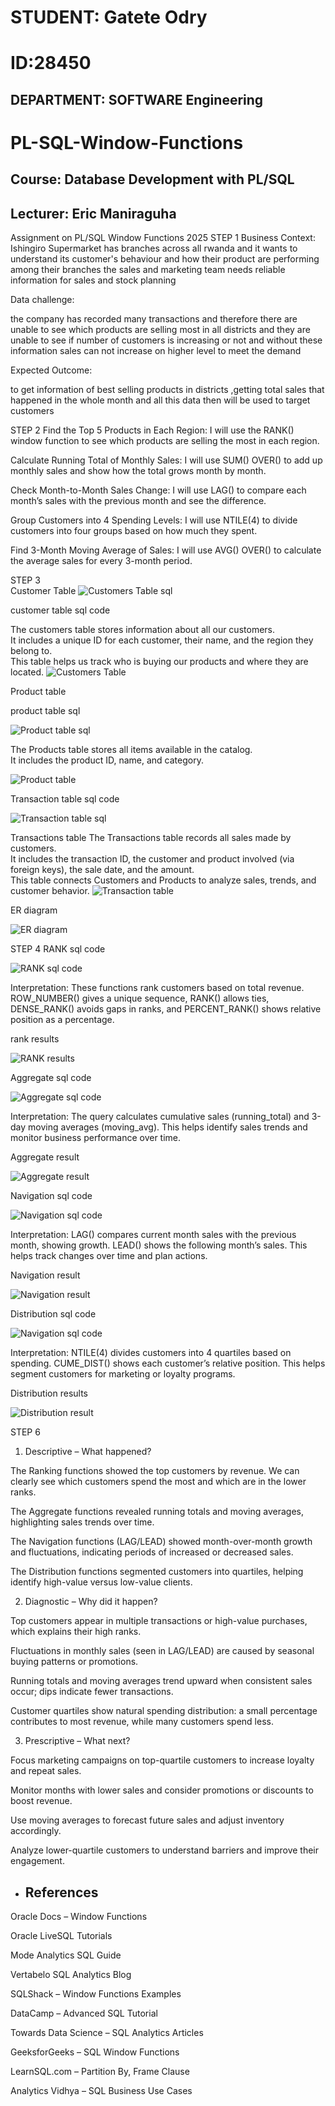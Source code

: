 # STUDENT: Gatete Odry
# ID:28450
## DEPARTMENT: SOFTWARE Engineering
# PL-SQL-Window-Functions
## Course:  Database Development with PL/SQL
## Lecturer: Eric Maniraguha
Assignment on PL/SQL Window Functions 2025
   STEP 1
Business Context:
Ishingiro Supermarket has branches across all rwanda and it wants to understand its customer's behaviour and how their product are performing among their branches the sales and marketing team needs reliable information for sales and stock planning

Data challenge:

the company has recorded many transactions and therefore there are unable to see which products are selling most in all districts and they are unable to see if number of customers is increasing or not and without these information sales can not increase on higher level to meet the demand

Expected Outcome:

to get information of best selling products in districts ,getting total sales that happened in the whole month and all this data then will be used to target customers

STEP 2 
Find the Top 5 Products in Each Region:
I will use the RANK() window function to see which products are selling the most in each region.

Calculate Running Total of Monthly Sales:
I will use SUM() OVER() to add up monthly sales and show how the total grows month by month.

Check Month-to-Month Sales Change:
I will use LAG() to compare each month’s sales with the previous month and see the difference.

Group Customers into 4 Spending Levels:
I will use NTILE(4) to divide customers into four groups based on how much they spent.

Find 3-Month Moving Average of Sales:
I will use AVG() OVER() to calculate the average sales for every 3-month period.

STEP 3  
Customer Table 
![Customers Table sql](/images/Customer%20sql%20croped.png)

customer table sql code


The customers table stores information about all our customers.  
It includes a unique ID for each customer, their name, and the region they belong to.  
This table helps us track who is buying our products and where they are located.
![Customers Table](/images/CUSTOMER%20TABLE.jpg)

Product table 

product table sql 

![Product table sql ](/images/product%20sql%20croped.png)


The Products table stores all items available in the catalog.  
It includes the product ID, name, and category.

![Product table](/images/Product%20table.png) 

Transaction table sql code

![Transaction table sql ](/images/transaction%20sql%20cropped.png) 

Transactions table 
The Transactions table records all sales made by customers.  
It includes the transaction ID, the customer and product involved (via foreign keys), the sale date, and the amount.  
This table connects Customers and Products to analyze sales, trends, and customer behavior.
![Transaction table](/images/Transaction%20table.png)  

ER diagram 

![ER diagram](/images/ER%20diagram.png) 


STEP 4 
RANK sql code 

![RANK sql code](/images/rank%20sql%20.png) 

Interpretation:
These functions rank customers based on total revenue. ROW_NUMBER() gives a unique sequence, RANK() allows ties, DENSE_RANK() avoids gaps in ranks, and PERCENT_RANK() shows relative position as a percentage.

rank results

![RANK results](/images/rank%20results%20.png)

Aggregate sql code 

![Aggregate sql code](/images/aggregate%20sql%20code.png) 

Interpretation:
The query calculates cumulative sales (running_total) and 3-day moving averages (moving_avg). This helps identify sales trends and monitor business performance over time.

Aggregate result

![Aggregate result](/images/distribution%20result.png) 


Navigation sql code

![Navigation sql code](/images/navigation%20sql.png) 

Interpretation:
LAG() compares current month sales with the previous month, showing growth. LEAD() shows the following month’s sales. This helps track changes over time and plan actions.

Navigation result 

![Navigation result](/images/navigation%20result.png) 


Distribution sql code

![Navigation sql code](/images/distribution%20sql.png) 

Interpretation:
NTILE(4) divides customers into 4 quartiles based on spending. CUME_DIST() shows each customer’s relative position. This helps segment customers for marketing or loyalty programs.

Distribution results 

![Distribution result](/images/distribution%20result.png) 

 STEP 6

1. Descriptive – What happened?

The Ranking functions showed the top customers by revenue. We can clearly see which customers spend the most and which are in the lower ranks.

The Aggregate functions revealed running totals and moving averages, highlighting sales trends over time.

The Navigation functions (LAG/LEAD) showed month-over-month growth and fluctuations, indicating periods of increased or decreased sales.

The Distribution functions segmented customers into quartiles, helping identify high-value versus low-value clients.

2. Diagnostic – Why did it happen?

Top customers appear in multiple transactions or high-value purchases, which explains their high ranks.

Fluctuations in monthly sales (seen in LAG/LEAD) are caused by seasonal buying patterns or promotions.

Running totals and moving averages trend upward when consistent sales occur; dips indicate fewer transactions.

Customer quartiles show natural spending distribution: a small percentage contributes to most revenue, while many customers spend less.

3. Prescriptive – What next?

Focus marketing campaigns on top-quartile customers to increase loyalty and repeat sales.

Monitor months with lower sales and consider promotions or discounts to boost revenue.

Use moving averages to forecast future sales and adjust inventory accordingly.

Analyze lower-quartile customers to understand barriers and improve their engagement.

- ## References
Oracle Docs – Window Functions

Oracle LiveSQL Tutorials

Mode Analytics SQL Guide

Vertabelo SQL Analytics Blog

SQLShack – Window Functions Examples

DataCamp – Advanced SQL Tutorial

Towards Data Science – SQL Analytics Articles

GeeksforGeeks – SQL Window Functions

LearnSQL.com – Partition By, Frame Clause

Analytics Vidhya – SQL Business Use Cases














